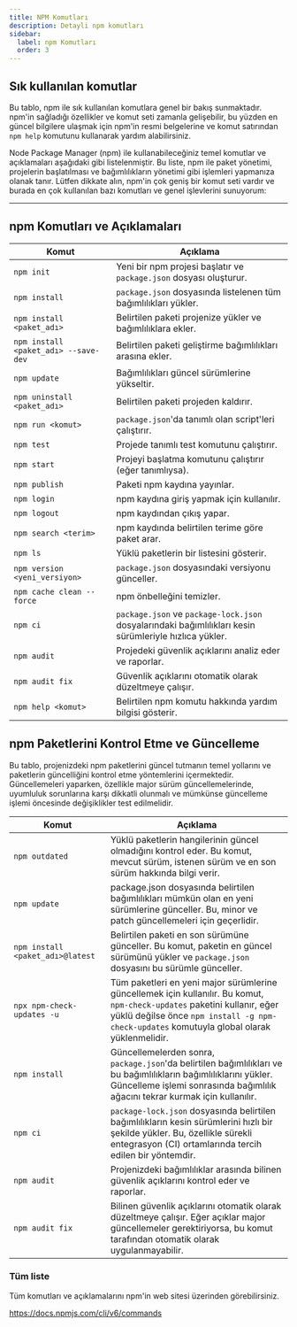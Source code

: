 ```yaml
---
title: NPM Komutları
description: Detayli npm komutları
sidebar:
  label: npm Komutları
  order: 3
---
```


## Sık kullanılan komutlar
Bu tablo, npm ile sık kullanılan komutlara genel bir bakış sunmaktadır. npm'in sağladığı özellikler ve komut seti zamanla gelişebilir, bu yüzden en güncel bilgilere ulaşmak için npm'in resmi belgelerine ve komut satırından `npm help` komutunu kullanarak yardım alabilirsiniz.

Node Package Manager (npm) ile kullanabileceğiniz temel komutlar ve açıklamaları aşağıdaki gibi listelenmiştir. Bu liste, npm ile paket yönetimi, projelerin başlatılması ve bağımlılıkların yönetimi gibi işlemleri yapmanıza olanak tanır. Lütfen dikkate alın, npm'in çok geniş bir komut seti vardır ve burada en çok kullanılan bazı komutları ve genel işlevlerini sunuyorum:

---

## npm Komutları ve Açıklamaları

| Komut | Açıklama |
|-------|----------|
| `npm init` | Yeni bir npm projesi başlatır ve `package.json` dosyası oluşturur. |
| `npm install` | `package.json` dosyasında listelenen tüm bağımlılıkları yükler. |
| `npm install <paket_adı>` | Belirtilen paketi projenize yükler ve bağımlılıklara ekler. |
| `npm install <paket_adı> --save-dev` | Belirtilen paketi geliştirme bağımlılıkları arasına ekler. |
| `npm update` | Bağımlılıkları güncel sürümlerine yükseltir. |
| `npm uninstall <paket_adı>` | Belirtilen paketi projeden kaldırır. |
| `npm run <komut>` | `package.json`'da tanımlı olan script'leri çalıştırır. |
| `npm test` | Projede tanımlı test komutunu çalıştırır. |
| `npm start` | Projeyi başlatma komutunu çalıştırır (eğer tanımlıysa). |
| `npm publish` | Paketi npm kaydına yayınlar. |
| `npm login` | npm kaydına giriş yapmak için kullanılır. |
| `npm logout` | npm kaydından çıkış yapar. |
| `npm search <terim>` | npm kaydında belirtilen terime göre paket arar. |
| `npm ls` | Yüklü paketlerin bir listesini gösterir. |
| `npm version <yeni_versiyon>` | `package.json` dosyasındaki versiyonu günceller. |
| `npm cache clean --force` | npm önbelleğini temizler. |
| `npm ci` | `package.json` ve `package-lock.json` dosyalarındaki bağımlılıkları kesin sürümleriyle hızlıca yükler. |
| `npm audit` | Projedeki güvenlik açıklarını analiz eder ve raporlar. |
| `npm audit fix` | Güvenlik açıklarını otomatik olarak düzeltmeye çalışır. |
| `npm help <komut>` | Belirtilen npm komutu hakkında yardım bilgisi gösterir. |


## npm Paketlerini Kontrol Etme ve Güncelleme

Bu tablo, projenizdeki npm paketlerini güncel tutmanın temel yollarını ve paketlerin güncelliğini kontrol etme yöntemlerini içermektedir. Güncellemeleri yaparken, özellikle major sürüm güncellemelerinde, uyumluluk sorunlarına karşı dikkatli olunmalı ve mümkünse güncelleme işlemi öncesinde değişiklikler test edilmelidir.

| Komut | Açıklama |
|-------|----------|
| `npm outdated` | Yüklü paketlerin hangilerinin güncel olmadığını kontrol eder. Bu komut, mevcut sürüm, istenen sürüm ve en son sürüm hakkında bilgi verir. |
| `npm update` | package.json dosyasında belirtilen bağımlılıkları mümkün olan en yeni sürümlerine günceller. Bu, minor ve patch güncellemeleri için geçerlidir. |
| `npm install <paket_adı>@latest` | Belirtilen paketi en son sürümüne günceller. Bu komut, paketin en güncel sürümünü yükler ve `package.json` dosyasını bu sürümle günceller. |
| `npx npm-check-updates -u` | Tüm paketleri en yeni major sürümlerine güncellemek için kullanılır. Bu komut, `npm-check-updates` paketini kullanır, eğer yüklü değilse önce `npm install -g npm-check-updates` komutuyla global olarak yüklenmelidir. |
| `npm install` | Güncellemelerden sonra, `package.json`'da belirtilen bağımlılıkları ve bu bağımlılıkların bağımlılıklarını yükler. Güncelleme işlemi sonrasında bağımlılık ağacını tekrar kurmak için kullanılır. |
| `npm ci` | `package-lock.json` dosyasında belirtilen bağımlılıkların kesin sürümlerini hızlı bir şekilde yükler. Bu, özellikle sürekli entegrasyon (CI) ortamlarında tercih edilen bir yöntemdir. |
| `npm audit` | Projenizdeki bağımlılıklar arasında bilinen güvenlik açıklarını kontrol eder ve raporlar. |
| `npm audit fix` | Bilinen güvenlik açıklarını otomatik olarak düzeltmeye çalışır. Eğer açıklar major güncellemeler gerektiriyorsa, bu komut tarafından otomatik olarak uygulanmayabilir. |


### Tüm liste

Tüm komutları ve açıklamalarını npm'in web sitesi üzerinden görebilirsiniz.

https://docs.npmjs.com/cli/v6/commands


